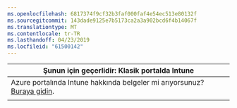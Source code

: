 ```yaml
---
ms.openlocfilehash: 6817374f9cf32b3faf000faf4e54ec513e80132f
ms.sourcegitcommit: 143dade9125e7b5173ca2a3a902bcd6f4b14067f
ms.translationtype: MT
ms.contentlocale: tr-TR
ms.lasthandoff: 04/23/2019
ms.locfileid: "61500142"
---
```

|                            Şunun için geçerlidir: Klasik portalda Intune                            |
|------------------------------------------------------------------------------------------------|
| Azure portalında Intune hakkında belgeler mi arıyorsunuz? [Buraya gidin](/intune/what-is-intune). |
|                                                                                                |

